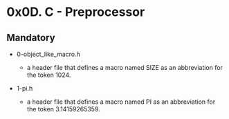 # 0x0D. C - Preprocessor

## Mandatory

- 0-object_like_macro.h

  - a header file that defines a macro named SIZE as an abbreviation for the token 1024.

- 1-pi.h

  - a header file that defines a macro named PI as an abbreviation for the token 3.14159265359.
